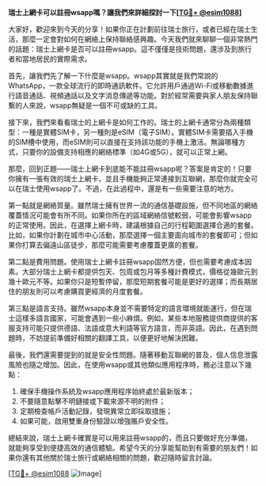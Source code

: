 **瑞士上網卡可以註冊wsapp嗎？讓我們來詳細探討一下[[TG💪+ @esim1088](https://t.me/s/esim1088)]**

大家好，歡迎來到今天的分享！如果你正在計劃前往瑞士旅行，或者已經在瑞士生活，那麼一定會對如何在網絡上保持聯絡感興趣。今天我們就來聊聊一個非常熱門的話題：瑞士上網卡是否可以註冊wsapp。這不僅僅是技術問題，還涉及到旅行者和當地居民的實際需求。

首先，讓我們先了解一下什麼是wsapp。wsapp其實就是我們常說的WhatsApp，一款全球流行的即時通訊軟件。它允許用戶通過Wi-Fi或移動數據進行語音通話、視頻通話以及文字消息傳遞等功能。對於經常需要與家人朋友保持聯繫的人來說，wsapp無疑是一個不可或缺的工具。

接下來，我們來看看瑞士的上網卡是如何工作的。瑞士的上網卡通常分為兩種類型：一種是實體SIM卡，另一種則是eSIM（電子SIM）。實體SIM卡需要插入手機的SIM槽中使用，而eSIM則可以直接在支持該功能的手機上激活。無論哪種方式，只要你的設備支持相應的網絡標準（如4G或5G），就可以正常上網。

那麼，回到正題——瑞士上網卡到底能不能註冊wsapp呢？答案是肯定的！只要你擁有一張有效的瑞士上網卡，並且手機能夠正常連接到互聯網，那麼你就完全可以在瑞士使用wsapp了。不過，在此過程中，還是有一些需要注意的地方。

第一點就是網絡質量。雖然瑞士擁有世界一流的通信基礎設施，但不同地區的網絡覆蓋情況可能會有所不同。如果你所在的區域網絡信號較弱，可能會影響wsapp的正常使用。因此，在選擇上網卡時，建議根據自己的行程範圍選擇合適的套餐。比如，如果你計劃在城市中心活動，那麼選擇一個主要面向城市的套餐即可；但如果你打算去偏遠山區徒步，那麼可能需要考慮覆蓋更廣的套餐。

第二點是費用問題。使用瑞士上網卡註冊wsapp固然方便，但也需要考慮成本因素。大部分瑞士上網卡都提供包天、包周或包月等多種計費模式，價格從幾歐元到幾十歐元不等。如果你只是短暫停留，那麼短期套餐可能是更好的選擇；而長期居住的朋友則可以考慮購買更經濟的月度套餐。

第三點是語言支持。雖然wsapp本身並不需要特定的語言環境就能運行，但在瑞士這樣多語言國家，可能會遇到一些小麻煩。例如，某些本地服務提供商提供的客服支持可能只提供德語、法語或意大利語等官方語言，而非英語。因此，在遇到問題時，不妨提前準備好相關的翻譯工具，以便更好地解決困難。

最後，我們還需要提到的就是安全性問題。隨著移動互聯網的普及，個人信息泄露風險也隨之增加。因此，在使用wsapp或其他類似應用程序時，務必注意以下幾點：

1. 確保手機操作系統及wsapp應用程序始終處於最新版本；
2. 不要隨意點擊不明鏈接或下載來源不明的附件；
3. 定期檢查帳戶活動記錄，發現異常立即採取措施；
4. 如果可能，啟用雙重身份驗證以增強賬戶安全性。

總結來說，瑞士上網卡確實是可以用來註冊wsapp的，而且只要做好充分準備，就能夠享受到便捷高效的通信體驗。希望今天的分享能幫助到有需要的朋友們！如果你還有其他關於瑞士旅行或網絡相關的問題，歡迎隨時留言討論。

[[TG💪+ @esim1088](https://t.me/s/esim1088) ![Image](https://i.postimg.cc/4NQfJmqS/Snipaste-2025-05-13-00-14-12.png)]